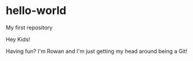 # hello-world
My first repository

Hey Kids!

Having fun? I'm Rowan and I'm just getting my head around being a Git!
